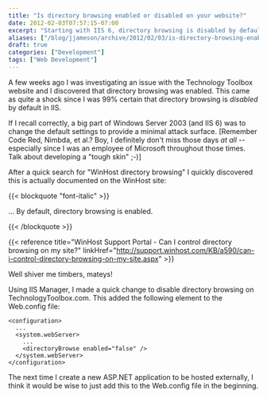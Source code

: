 ```yaml
---
title: "Is directory browsing enabled or disabled on your website?"
date: 2012-02-03T07:57:15-07:00
excerpt: "Starting with IIS 6, directory browsing is disabled by default -- but are you really sure this is the way your website is configured?"
aliases: ["/blog/jjameson/archive/2012/02/03/is-directory-browsing-enabled-or-disabled-on-your-website.aspx"]
draft: true
categories: ["Development"]
tags: ["Web Development"]
---
```


A few weeks ago I was investigating an issue with the Technology Toolbox website
and I discovered that directory browsing was enabled. This came as quite a shock
since I was 99% certain that directory browsing is *disabled* by default in IIS.

If I recall correctly, a big part of Windows Server 2003 (and IIS 6) was to
change the default settings to provide a minimal attack surface. [Remember Code
Red, Nimbda, et al.? Boy, I definitely don't miss those days *at all* --
especially since I was an employee of Microsoft throughout those times. Talk
about developing a "tough skin" ;-)]

After a quick search for "WinHost directory browsing" I quickly discovered this
is actually documented on the WinHost site:

{{< blockquote "font-italic" >}}

... By default, directory browsing is enabled.

{{< /blockquote >}}

{{< reference
title="WinHost Support Portal - Can I control directory browsing on my site?"
linkHref="http://support.winhost.com/KB/a590/can-i-control-directory-browsing-on-my-site.aspx" >}}

Well shiver me timbers, mateys!

Using IIS Manager, I made a quick change to disable directory browsing on
TechnologyToolbox.com. This added the following element to the Web.config file:

```
<configuration>
  ...
  <system.webServer>
    ...
    <directoryBrowse enabled="false" />
  </system.webServer>
</configuration>
```

The next time I create a new ASP.NET application to be hosted externally, I
think it would be wise to just add this to the Web.config file in the beginning.


